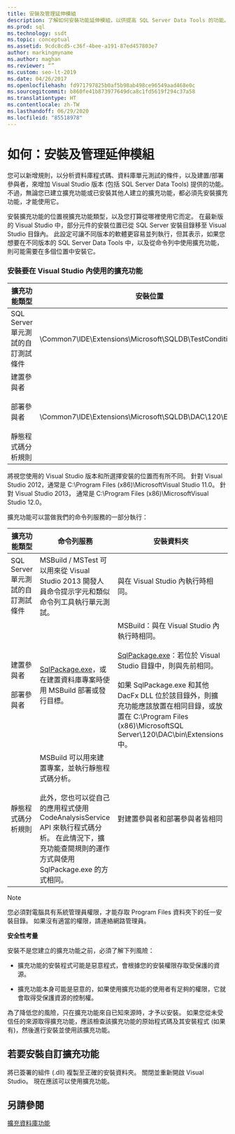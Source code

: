 ```yaml
---
title: 安裝及管理延伸模組
description: 了解如何安裝功能延伸模組，以供提高 SQL Server Data Tools 的功能。 查看安裝不同類型延伸模組的位置。
ms.prod: sql
ms.technology: ssdt
ms.topic: conceptual
ms.assetid: 9cdc8cd5-c36f-4bee-a191-87ed457803e7
author: markingmyname
ms.author: maghan
ms.reviewer: “”
ms.custom: seo-lt-2019
ms.date: 04/26/2017
ms.openlocfilehash: fd971797825b0af5b98ab498ce96549aad468e0c
ms.sourcegitcommit: b860fe41b873977649dca8c1fd5619f294c37a58
ms.translationtype: HT
ms.contentlocale: zh-TW
ms.lasthandoff: 06/29/2020
ms.locfileid: "85518978"
---
```

# <a name="how-to-install-and-manage-feature-extensions"></a>如何：安裝及管理延伸模組

您可以新增規則，以分析資料庫程式碼、資料庫單元測試的條件，以及建置/部署參與者，來增加 Visual Studio 版本 (包括 SQL Server Data Tools) 提供的功能。 不過，無論您已建立擴充功能或已安裝其他人建立的擴充功能，都必須先安裝擴充功能，才能使用它。  
  
安裝擴充功能的位置視擴充功能類型，以及您打算從哪裡使用它而定。 在最新版的 Visual Studio 中，部分元件的安裝位置已從 SQL Server 安裝目錄移至 Visual Studio 目錄內。 此設定可讓不同版本的軟體更容易並列執行，但其表示，如果您想要在不同版本的 SQL Server Data Tools 中，以及從命令列中使用擴充功能，則可能需要在多個位置中安裝它。  
  
### <a name="installing-extensions-for-use-inside-visual-studio"></a>安裝要在 Visual Studio 內使用的擴充功能  
  
|擴充功能類型|安裝位置|  
|------------------|--------------------|  
|SQL Server 單元測試的自訂測試條件|<Visual Studio Install Dir>\Common7\IDE\Extensions\\Microsoft\SQLDB\TestConditions|  
|建置參與者<br /><br />部署參與者<br /><br />靜態程式碼分析規則|<Visual Studio Install Dir>\Common7\IDE\Extensions\\Microsoft\SQLDB\DAC\120\Extensions|  
  
<Visual Studio Install Dir> 將視您使用的 Visual Studio 版本和所選擇安裝的位置而有所不同。 針對 Visual Studio 2012，通常是 C:\Program Files (x86)\\MicrosoftVisual Studio 11.0。 針對 Visual Studio 2013， 通常是 C:\Program Files (x86)\\MicrosoftVisual Studio 12.0。  
  
擴充功能可以當做我們的命令列服務的一部分執行：  
  
|擴充功能類型|命令列服務|安裝資料夾|  
|------------------|------------------------|------------------|  
|SQL Server 單元測試的自訂測試條件|MSBuild / MSTest 可以用來從 Visual Studio 2013 開發人員命令提示字元和類似命令列工具執行單元測試。|與在 Visual Studio 內執行時相同。|  
|建置參與者<br /><br />部署參與者|[SqlPackage.exe](../tools/sqlpackage.md)，或在建置資料庫專案時使用 MSBuild 部署或發行目標。|MSBuild：與在 Visual Studio 內執行時相同。<br /><br />[SqlPackage.exe](../tools/sqlpackage.md)：若位於 Visual Studio 目錄中，則與先前相同。<br /><br />如果 SqlPackage.exe 和其他 DacFx DLL 位於該目錄外，則擴充功能應該放置在相同目錄，或放置在 C:\Program Files (x86)\\MicrosoftSQL Server\120\DAC\bin\Extensions 中。|  
|靜態程式碼分析規則|MSBuild 可以用來建置專案，並執行靜態程式碼分析。<br /><br />此外，您也可以從自己的應用程式使用 CodeAnalysisService API 來執行程式碼分析。 在此情況下，擴充功能查閱規則的運作方式與使用 SqlPackage.exe 的方式相同。|對建置參與者和部署參與者皆相同|  
  
> [!NOTE]  
> 您必須對電腦具有系統管理員權限，才能存取 Program Files 資料夾下的任一安裝目錄。 如果沒有適當的權限，請連絡網路管理員。  
  
**安全性考量**  
  
安裝不是您建立的擴充功能之前，必須了解下列風險：  
  
-   擴充功能的安裝程式可能是惡意程式，會根據您的安裝權限存取受保護的資源。  
  
-   擴充功能本身可能是惡意的，如果使用擴充功能的使用者有足夠的權限，它就會取得受保護資源的控制權。  
  
為了降低您的風險，只在擴充功能來自已知來源時，才予以安裝。 如果您從未受信任的來源取得擴充功能，應該檢查該擴充功能的原始程式碼及其安裝程式 (如果有)，然後進行安裝並使用該擴充功能。  
  
## <a name="to-install-a-custom-feature-extension"></a>若要安裝自訂擴充功能  
將已簽署的組件 (.dll) 複製至正確的安裝資料夾。 關閉並重新開啟 Visual Studio。 現在應該可以使用擴充功能。  
  
## <a name="see-also"></a>另請參閱  
[擴充資料庫功能](../ssdt/extending-the-database-features.md)  
  
